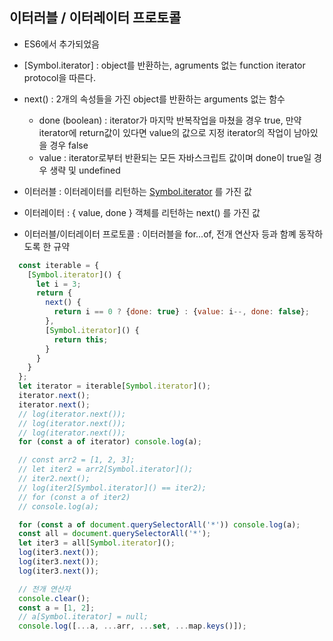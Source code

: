 ## 이터러블 / 이터레이터 프로토콜

- ES6에서 추가되었음
- [Symbol.iterator] : object를 반환하는, agruments 없는 function iterator protocol을 따른다.
- next() : 2개의 속성들을 가진 object를 반환하는 arguments 없는 함수

  - done (boolean) : iterator가 마지막 반복작업을 마쳤을 경우 true, 만약 iterator에 return값이 있다면 value의 값으로 지정
    iterator의 작업이 남아있을 경우 false
  - value : iterator로부터 반환되는 모든 자바스크립트 값이며 done이 true일 경우 생략 및 undefined

- 이터러블 : 이터레이터를 리턴하는 [Symbol.iterator]() 를 가진 값
- 이터레이터 : { value, done } 객체를 리턴하는 next() 를 가진 값
- 이터러블/이터레이터 프로토콜 : 이터러블을 for...of, 전개 연산자 등과 함꼐 동작하도록 한 규약

```Javascript
  const iterable = {
    [Symbol.iterator]() {
      let i = 3;
      return {
        next() {
          return i == 0 ? {done: true} : {value: i--, done: false};
        },
        [Symbol.iterator]() {
          return this;
        }
      }
    }
  };
  let iterator = iterable[Symbol.iterator]();
  iterator.next();
  iterator.next();
  // log(iterator.next());
  // log(iterator.next());
  // log(iterator.next());
  for (const a of iterator) console.log(a);

  // const arr2 = [1, 2, 3];
  // let iter2 = arr2[Symbol.iterator]();
  // iter2.next();
  // log(iter2[Symbol.iterator]() == iter2);
  // for (const a of iter2)
  // console.log(a);

  for (const a of document.querySelectorAll('*')) console.log(a);
  const all = document.querySelectorAll('*');
  let iter3 = all[Symbol.iterator]();
  log(iter3.next());
  log(iter3.next());
  log(iter3.next());

  // 전개 연산자
  console.clear();
  const a = [1, 2];
  // a[Symbol.iterator] = null;
  console.log([...a, ...arr, ...set, ...map.keys()]);
```
